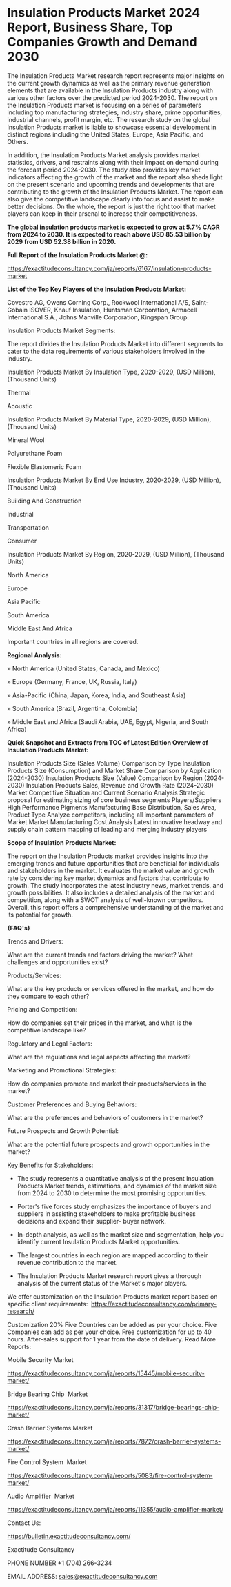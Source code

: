 # Insulation Products Market 2024 Report, Business Share, Top Companies Growth and Demand 2030

The Insulation Products Market research report represents major insights on the current growth dynamics as well as the primary revenue generation elements that are available in the Insulation Products industry along with various other factors over the predicted period 2024-2030. The report on the Insulation Products market is focusing on a series of parameters including top manufacturing strategies, industry share, prime opportunities, industrial channels, profit margin, etc. The research study on the global Insulation Products market is liable to showcase essential development in distinct regions including the United States, Europe, Asia Pacific, and Others.

In addition, the Insulation Products Market analysis provides market statistics, drivers, and restraints along with their impact on demand during the forecast period 2024-2030. The study also provides key market indicators affecting the growth of the market and the report also sheds light on the present scenario and upcoming trends and developments that are contributing to the growth of the Insulation Products Market. The report can also give the competitive landscape clearly into focus and assist to make better decisions. On the whole, the report is just the right tool that market players can keep in their arsenal to increase their competitiveness.

**The global insulation products market is expected to grow at 5.7% CAGR from 2024 to 2030. It is expected to reach above USD 85.53 billion by 2029 from USD 52.38 billion in 2020.**

**Full Report of the Insulation Products Market @:**

https://exactitudeconsultancy.com/ja/reports/6167/insulation-products-market

**List of the Top Key Players of the Insulation Products Market:**

Covestro AG, Owens Corning Corp., Rockwool International A/S, Saint-Gobain ISOVER, Knauf Insulation, Huntsman Corporation, Armacell International S.A., Johns Manville Corporation, Kingspan Group.

Insulation Products Market Segments:

The report divides the Insulation Products Market into different segments to cater to the data requirements of various stakeholders involved in the industry.

Insulation Products Market By Insulation Type, 2020-2029, (USD Million), (Thousand Units)

Thermal

Acoustic

Insulation Products Market By Material Type, 2020-2029, (USD Million), (Thousand Units)

Mineral Wool

Polyurethane Foam

Flexible Elastomeric Foam

Insulation Products Market By End Use Industry, 2020-2029, (USD Million), (Thousand Units)

Building And Construction

Industrial

Transportation

Consumer

Insulation Products Market By Region, 2020-2029, (USD Million), (Thousand Units)

North America

Europe

Asia Pacific

South America

Middle East And Africa

Important countries in all regions are covered.

**Regional Analysis:**

» North America (United States, Canada, and Mexico)

» Europe (Germany, France, UK, Russia, Italy)

» Asia-Pacific (China, Japan, Korea, India, and Southeast Asia)

» South America (Brazil, Argentina, Colombia)

» Middle East and Africa (Saudi Arabia, UAE, Egypt, Nigeria, and South Africa)

**Quick Snapshot and Extracts from TOC of Latest Edition Overview of Insulation Products Market:**

Insulation Products Size (Sales Volume) Comparison by Type
Insulation Products Size (Consumption) and Market Share Comparison by Application (2024-2030)
Insulation Products Size (Value) Comparison by Region (2024-2030)
Insulation Products Sales, Revenue and Growth Rate (2024-2030)
Market Competitive Situation and Current Scenario Analysis
Strategic proposal for estimating sizing of core business segments
Players/Suppliers High Performance Pigments Manufacturing Base Distribution, Sales Area, Product Type
Analyze competitors, including all important parameters of Market
Market Manufacturing Cost Analysis
Latest innovative headway and supply chain pattern mapping of leading and merging industry players

**Scope of Insulation Products Market:**

The report on the Insulation Products market provides insights into the emerging trends and future opportunities that are beneficial for individuals and stakeholders in the market.
It evaluates the market value and growth rate by considering key market dynamics and factors that contribute to growth.
The study incorporates the latest industry news, market trends, and growth possibilities.
It also includes a detailed analysis of the market and competition, along with a SWOT analysis of well-known competitors.
Overall, this report offers a comprehensive understanding of the market and its potential for growth.

**{FAQ's}**

Trends and Drivers:

What are the current trends and factors driving the market? What challenges and opportunities exist?

Products/Services:

What are the key products or services offered in the market, and how do they compare to each other?

Pricing and Competition:

How do companies set their prices in the market, and what is the competitive landscape like?

Regulatory and Legal Factors:

What are the regulations and legal aspects affecting the market?

Marketing and Promotional Strategies:

How do companies promote and market their products/services in the market?

Customer Preferences and Buying Behaviors:

What are the preferences and behaviors of customers in the market?

Future Prospects and Growth Potential:

What are the potential future prospects and growth opportunities in the market?

Key Benefits for Stakeholders:

- The study represents a quantitative analysis of the present Insulation Products Market trends, estimations, and dynamics of the market size from 2024 to 2030 to determine the most promising opportunities.

- Porter's five forces study emphasizes the importance of buyers and suppliers in assisting stakeholders to make profitable business decisions and expand their supplier- buyer network.

- In-depth analysis, as well as the market size and segmentation, help you identify current Insulation Products Market opportunities.

- The largest countries in each region are mapped according to their revenue contribution to the market.

- The Insulation Products Market research report gives a thorough analysis of the current status of the Market's major players.

We offer customization on the Insulation Products market report based on specific client requirements:  https://exactitudeconsultancy.com/primary-research/

Customization 20%
Five Countries can be added as per your choice.
Five Companies can add as per your choice.
Free customization for up to 40 hours.
After-sales support for 1 year from the date of delivery.
Read More Reports:

Mobile Security Market

https://exactitudeconsultancy.com/ja/reports/15445/mobile-security-market/

Bridge Bearing Chip  Market

https://exactitudeconsultancy.com/ja/reports/31317/bridge-bearings-chip-market/

Crash Barrier Systems Market

https://exactitudeconsultancy.com/ja/reports/7872/crash-barrier-systems-market/

Fire Control System  Market

https://exactitudeconsultancy.com/ja/reports/5083/fire-control-system-market/

Audio Amplifier  Market

https://exactitudeconsultancy.com/ja/reports/11355/audio-amplifier-market/

Contact Us:

https://bulletin.exactitudeconsultancy.com/

Exactitude Consultancy

PHONE NUMBER +1 (704) 266-3234

EMAIL ADDRESS: sales@exactitudeconsultancy.com
